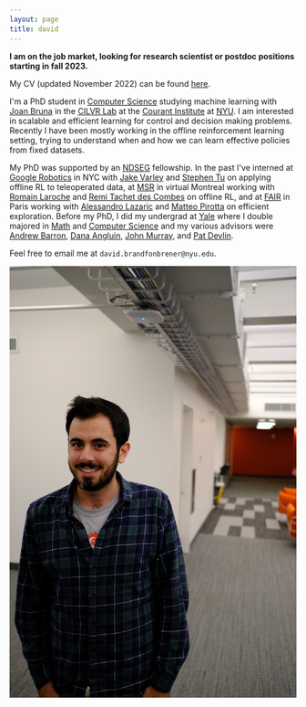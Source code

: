 ```yaml
---
layout: page
title: david
---
```


**I am on the job market, looking for research scientist or postdoc positions starting in fall 2023.**

My CV (updated November 2022) can be found [here](assets/cv.pdf).

I'm a PhD student in [Computer Science](https://cs.nyu.edu/home/index.html) studying machine learning with [Joan Bruna](https://cims.nyu.edu/~bruna/) in the [CILVR Lab](https://wp.nyu.edu/cilvr/) at the [Courant Institute](https://cims.nyu.edu/) at [NYU](https://www.nyu.edu/). I am interested in scalable and efficient learning for control and decision making problems. Recently I have been mostly working in the offline reinforcement learning setting, trying to understand when and how we can learn effective policies from fixed datasets.

My PhD was supported by an [NDSEG](https://www.ndsegfellowships.org/) fellowship. In the past I've interned at [Google Robotics](https://research.google/teams/brain/robotics/) in NYC with [Jake Varley](https://scholar.google.com/citations?user=UJcm1MoAAAAJ&hl=en) and [Stephen Tu](https://stephentu.github.io/) on applying offline RL to teleoperated data, at [MSR](https://www.microsoft.com/en-us/research/lab/microsoft-research-montreal/) in virtual Montreal working with [Romain Laroche](https://www.microsoft.com/en-us/research/people/rolaroch/) and [Remi Tachet des Combes](https://www.microsoft.com/en-us/research/people/retachet/) on offline RL, and at [FAIR](https://research.fb.com/category/facebook-ai-research/) in Paris working with [Alessandro Lazaric](https://scholar.google.com/citations?user=6JZ3R6wAAAAJ&hl=en) and [Matteo Pirotta](https://teopir.github.io/) on efficient exploration. Before my PhD, I did my undergrad at [Yale](https://www.yale.edu/) where I double majored in [Math](https://math.yale.edu/) and [Computer Science](https://cpsc.yale.edu/) and my various advisors were [Andrew Barron](http://www.stat.yale.edu/~arb4/), [Dana Angluin](https://cpsc.yale.edu/people/dana-angluin), [John Murray](https://johndmurray.org/), and [Pat Devlin](https://math.yale.edu/people/patrick-devlin).

Feel free to email me at ```david.brandfonbrener@nyu.edu```.

![me in lab](assets/img/headshot.JPG)
